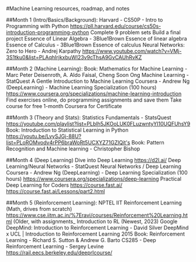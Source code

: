 #Machine Learning resources, roadmap, and notes

##Month 1 (Intro/Basics/Background):
Harvard - CS50P - Intro to Programming with Python
    https://pll.harvard.edu/course/cs50s-introduction-programming-python
    Complete 9 problem sets
    Build a final project
Essence of Linear Algebra - 3Blue1Brown
    Essence of linear algebra
Essence of Calculus - 3Blue1Brown
    Essence of calculus
Neural Networks: Zero to Hero - Andrej Karpathy
    https://www.youtube.com/watch?v=VMj-3S1tku0&list=PLAqhIrjkxbuWI23v9cThsA9GvCAUhRvKZ


##Month 2 (Machine Learning):
Book: Mathematics for Machine Learning - Marc Peter Deisenroth, A. Aldo Faisal, Cheng Soon Ong
Machine Learning -StatQuest
    A Gentle Introduction to Machine Learning
Coursera - Andrew Ng (DeepLearning) - Machine Learning Specialization (100 hours)
    https://www.coursera.org/specializations/machine-learning-introduction
    Find exercises online, do programming assignments and save them
    Take course for free
    1-month Coursera for Certificate

##Month 3 (Theory and Stats):
Statistics Fundamentals - StatsQuest
    https://youtube.com/playlist?list=PLblh5JKOoLUK0FLuzwntyYI10UQFUhsY9
Book: Introduction to Statistical Learning in Python
    https://youtu.be/LvySJGj-88U?list=PLoROMvodv4rPP6braWoRt5UCXYZ71GZIQit's
Book: Pattern Recognition and Machine learning - Christopher Bishop
    
##Month 4 (Deep Learning)
Dive into Deep Learning
    https://d2l.ai/
Deep Learning/Neural Networks - StatQuest
    Neural Networks / Deep Learning
Coursera - Andrew Ng (DeepLearning) - Deep Learning Specialization (100 hours)
    https://www.coursera.org/specializations/deep-learning
Practical Deep Learning for Coders
    https://course.fast.ai/
    https://course.fast.ai/Lessons/part2.html

##Month 5 (Reinforcement Learning):
NPTEL IIT Reinforcement Learning (Math, drives from scratch)
    https://www.cse.iitm.ac.in/%7Eravi/courses/Reinforcement%20Learning.html (Older, with assignments_
    Introduction to RL (Newest, 2023)
Google DeepMind: Introduction to Reinforcement Learning - David Silver 
    DeepMind x UCL | Introduction to Reinforcement Learning 2015
    Book: Reinforcement Learning - Richard S. Sutton & Andrew G. Barto
CS285 - Deep Reinforcement Learning - Sergey Levine
https://rail.eecs.berkeley.edu/deeprlcourse/